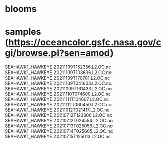# blooms


# samples (https://oceancolor.gsfc.nasa.gov/cgi/browse.pl?sen=amod)
SEAHAWK1_HAWKEYE.20211109T152356.L2.OC.nc
SEAHAWK1_HAWKEYE.20211109T103636.L2.OC.nc
SEAHAWK1_HAWKEYE.20211109T170701.L2.OC.nc
SEAHAWK1_HAWKEYE.20211109T041603.L2.OC.nc
SEAHAWK1_HAWKEYE.20211009T161433.L2.OC.nc
SEAHAWK1_HAWKEYE.20211110T074600.L2.OC.nc
SEAHAWK1_HAWKEYE.20211111T104607.L2.OC.nc
SEAHAWK1_HAWKEYE.20211112T060450.L2.OC.nc
SEAHAWK1_HAWKEYE.20211012T021417.L2.OC.nc
SEAHAWK1_HAWKEYE.20210712T123306.L2.OC.nc
SEAHAWK1_HAWKEYE.20210712T024554.L2.OC.nc
SEAHAWK1_HAWKEYE.20210713T025056.L2.OC.nc
SEAHAWK1_HAWKEYE.20210714T025605.L2.OC.nc
SEAHAWK1_HAWKEYE.20210715T125013.L2.OC.nc

